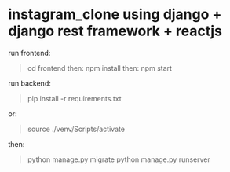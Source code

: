 # instagram_clone using django + django rest framework + reactjs


run frontend:

> cd frontend
then:
> npm install
then:
> npm start

run backend: 

> pip install -r requirements.txt

or:

>  source ./venv/Scripts/activate

then:

> python manage.py migrate
> python manage.py runserver
